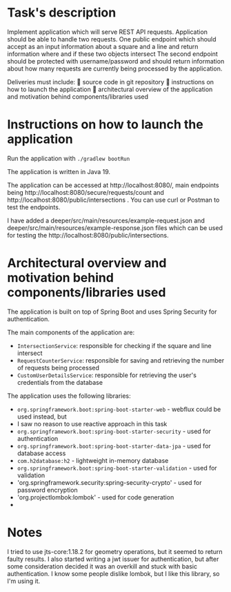 # Task's description

Implement application which will serve REST API requests. Application should be
able to handle two requests.
One public endpoint which should accept as an input information about a square and a
line and return information where and if these two objects intersect
The second endpoint should be protected with username/password and should return
information about how many requests are currently being processed by the application.

Deliveries must include:
 source code in git repository
 instructions on how to launch the application
 architectural overview of the application and motivation behind components/libraries used

# Instructions on how to launch the application

Run the application with `./gradlew bootRun`

The application is written in Java 19.

The application can be accessed at http://localhost:8080/,
main endpoints being http://localhost:8080/secure/requests/count and
http://localhost:8080/public/intersections . You can use curl or Postman to test the endpoints.

I have added a deeper/src/main/resources/example-request.json
and deeper/src/main/resources/example-response.json
files which can be used for testing the http://localhost:8080/public/intersections.

# Architectural overview and motivation behind components/libraries used

The application is built on top of Spring Boot and uses Spring Security for authentication.

The main components of the application are:

- `IntersectionService`: responsible for checking if the square and line intersect
- `RequestCounterService`: responsible for saving and retrieving the number of requests being processed
- `CustomUserDetailsService`: responsible for retrieving the user's credentials from the database

The application uses the following libraries:

- `org.springframework.boot:spring-boot-starter-web` - webflux could be used instead, but
- I saw no reason to use reactive approach in this task
- `org.springframework.boot:spring-boot-starter-security` - used for authentication
- `org.springframework.boot:spring-boot-starter-data-jpa` - used for database access
- `com.h2database:h2` - lightweight in-memory database
- `org.springframework.boot:spring-boot-starter-validation` - used for validation
- 'org.springframework.security:spring-security-crypto' - used for password encryption
- 'org.projectlombok:lombok' - used for code generation
-

# Notes

I tried to use jts-core:1.18.2 for geometry operations, but it seemed to return faulty results.
I also started writing a jwt issuer for authentication, but after some consideration decided it was
an overkill and stuck with basic authentication.
I know some people dislike lombok, but I like this library, so I'm using it.